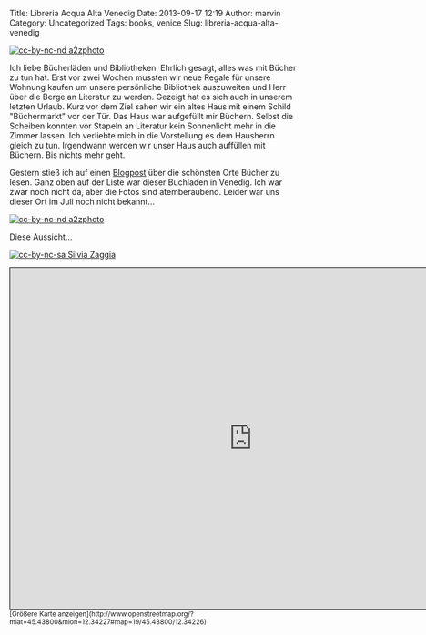 Title: Libreria Acqua Alta Venedig
Date: 2013-09-17 12:19
Author: marvin
Category: Uncategorized
Tags: books, venice
Slug: libreria-acqua-alta-venedig

[![cc-by-nc-nd a2zphoto]({static}/images/5710128111_9d67e84688_b.jpg)](https://secure.flickr.com/photos/ringk/5710128111/in/photostream/)

Ich liebe Bücherläden und Bibliotheken. Ehrlich gesagt, alles was mit
Bücher zu tun hat. Erst vor zwei Wochen mussten wir neue Regale für
unsere Wohnung kaufen um unsere persönliche Bibliothek auszuweiten und
Herr über die Berge an Literatur zu werden. Gezeigt hat es sich auch in
unserem letzten Urlaub. Kurz vor dem Ziel sahen wir ein altes Haus mit
einem Schild "Büchermarkt" vor der Tür. Das Haus war aufgefüllt mir
Büchern. Selbst die Scheiben konnten vor Stapeln an Literatur kein
Sonnenlicht mehr in die Zimmer lassen. Ich verliebte mich in die
Vorstellung es dem Hausherrn gleich zu tun. Irgendwann werden wir unser
Haus auch auffüllen mit Büchern. Bis nichts mehr geht.

Gestern stieß ich auf einen
[Blogpost](http://www.educationbash.com/top-10-most-beautiful-places-to-read-books/)
über die schönsten Orte Bücher zu lesen. Ganz oben auf der Liste war
dieser Buchladen in Venedig. Ich war zwar noch nicht da, aber die Fotos
sind atemberaubend. Leider war uns dieser Ort im Juli noch nicht
bekannt...

[![cc-by-nc-nd a2zphoto]({static}/images/5710691826_093b615e93_b.jpg)](https://secure.flickr.com/photos/ringk/5710691826/)

Diese Aussicht...

[![cc-by-nc-sa Silvia Zaggia]({static}/images/4748122581_c612a20094_b.jpg)](https://secure.flickr.com/photos/31349327@N05/4748122581/)

<iframe width="850" height="600" frameborder="0" scrolling="no" marginheight="0" marginwidth="0" src="http://www.openstreetmap.org/export/embed.html?bbox=12.34027773141861%2C45.437123095881354%2C12.344250082969666%2C45.438877170396395&amp;layer=mapnik&amp;marker=45.43800013995479%2C12.342265248298645" style="border: 1px solid black"></iframe>  
<small>[Größere Karte
anzeigen](http://www.openstreetmap.org/?mlat=45.43800&mlon=12.34227#map=19/45.43800/12.34226)</small>

